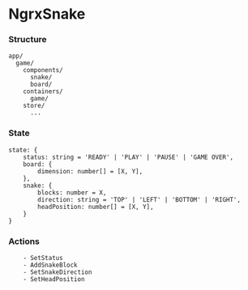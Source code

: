 # NgrxSnake

### Structure
```
app/
  game/
    components/
      snake/
      board/
    containers/
      game/
    store/
      ...
```

### State
```
state: {
	status: string = 'READY' | 'PLAY' | 'PAUSE' | 'GAME OVER',
	board: {
		dimension: number[] = [X, Y],
	},
	snake: {
		blocks: number = X,
		direction: string = 'TOP' | 'LEFT' | 'BOTTOM' | 'RIGHT',
		headPosition: number[] = [X, Y],
	}
}
```

### Actions
```
	- SetStatus
	- AddSnakeBlock
	- SetSnakeDirection
	- SetHeadPosition
```
